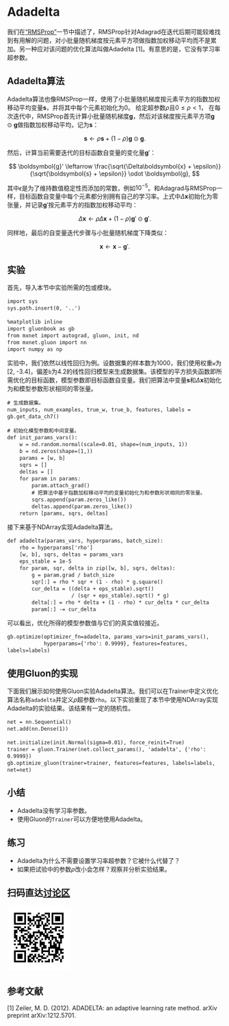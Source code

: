 # Adadelta

我们在[“RMSProp”](rmsprop.md)一节中描述了，RMSProp针对Adagrad在迭代后期可能较难找到有用解的问题，对小批量随机梯度按元素平方项做指数加权移动平均而不是累加。另一种应对该问题的优化算法叫做Adadelta [1]。有意思的是，它没有学习率超参数。


## Adadelta算法

Adadelta算法也像RMSProp一样，使用了小批量随机梯度按元素平方的指数加权移动平均变量$\boldsymbol{s}$，并将其中每个元素初始化为0。
给定超参数$\rho$且$0 \leq \rho < 1$，
在每次迭代中，RMSProp首先计算小批量随机梯度$\boldsymbol{g}$，然后对该梯度按元素平方项$\boldsymbol{g} \odot \boldsymbol{g}$做指数加权移动平均，记为$\boldsymbol{s}$：

$$\boldsymbol{s} \leftarrow \rho \boldsymbol{s} + (1 - \rho) \boldsymbol{g} \odot \boldsymbol{g}. $$

然后，计算当前需要迭代的目标函数自变量的变化量$\boldsymbol{g}'$：

$$ \boldsymbol{g}' \leftarrow \frac{\sqrt{\Delta\boldsymbol{x} + \epsilon}}{\sqrt{\boldsymbol{s} + \epsilon}}   \odot \boldsymbol{g}, $$


其中$\epsilon$是为了维持数值稳定性而添加的常数，例如$10^{-5}$。和Adagrad与RMSProp一样，目标函数自变量中每个元素都分别拥有自己的学习率。上式中$\Delta\boldsymbol{x}$初始化为零张量，并记录$\boldsymbol{g}'$按元素平方的指数加权移动平均：

$$\Delta\boldsymbol{x} \leftarrow \rho \Delta\boldsymbol{x} + (1 - \rho) \boldsymbol{g}' \odot \boldsymbol{g}'. $$

同样地，最后的自变量迭代步骤与小批量随机梯度下降类似：

$$\boldsymbol{x} \leftarrow \boldsymbol{x} - \boldsymbol{g}'. $$

## 实验

首先，导入本节中实验所需的包或模块。

```{.python .input}
import sys
sys.path.insert(0, '..')

%matplotlib inline
import gluonbook as gb
from mxnet import autograd, gluon, init, nd
from mxnet.gluon import nn
import numpy as np
```

实验中，我们依然以线性回归为例。设数据集的样本数为1000，我们使用权重`w`为[2, -3.4]，偏差`b`为4.2的线性回归模型来生成数据集。该模型的平方损失函数即所需优化的目标函数，模型参数即目标函数自变量。我们把算法中变量$\boldsymbol{s}$和$\Delta\boldsymbol{x}$初始化为和模型参数形状相同的零张量。

```{.python .input  n=1}
# 生成数据集。
num_inputs, num_examples, true_w, true_b, features, labels = gb.get_data_ch7()

# 初始化模型参数和中间变量。
def init_params_vars():
    w = nd.random.normal(scale=0.01, shape=(num_inputs, 1))
    b = nd.zeros(shape=(1,))
    params = [w, b]
    sqrs = []
    deltas = []
    for param in params:
        param.attach_grad()
        # 把算法中基于指数加权移动平均的变量初始化为和参数形状相同的零张量。
        sqrs.append(param.zeros_like())
        deltas.append(param.zeros_like())
    return [params, sqrs, deltas]
```

接下来基于NDArray实现Adadelta算法。

```{.python .input}
def adadelta(params_vars, hyperparams, batch_size):
    rho = hyperparams['rho']
    [w, b], sqrs, deltas = params_vars
    eps_stable = 1e-5
    for param, sqr, delta in zip([w, b], sqrs, deltas):
        g = param.grad / batch_size
        sqr[:] = rho * sqr + (1 - rho) * g.square()
        cur_delta = ((delta + eps_stable).sqrt()
                     / (sqr + eps_stable).sqrt() * g)
        delta[:] = rho * delta + (1 - rho) * cur_delta * cur_delta
        param[:] -= cur_delta
```

可以看出，优化所得的模型参数值与它们的真实值较接近。

```{.python .input  n=3}
gb.optimize(optimizer_fn=adadelta, params_vars=init_params_vars(),
            hyperparams={'rho': 0.9999}, features=features, labels=labels)
```

## 使用Gluon的实现

下面我们展示如何使用Gluon实验Adadelta算法。我们可以在Trainer中定义优化算法名称`adadelta`并定义$\rho$超参数`rho`。以下实验重现了本节中使用NDArray实现Adadelta的实验结果。该结果有一定的随机性。

```{.python .input}
net = nn.Sequential()
net.add(nn.Dense(1))

net.initialize(init.Normal(sigma=0.01), force_reinit=True)
trainer = gluon.Trainer(net.collect_params(), 'adadelta', {'rho': 0.9999})
gb.optimize_gluon(trainer=trainer, features=features, labels=labels, net=net)
```

## 小结

* Adadelta没有学习率参数。
* 使用Gluon的`Trainer`可以方便地使用Adadelta。


## 练习

* Adadelta为什么不需要设置学习率超参数？它被什么代替了？
* 如果把试验中的参数$\rho$改小会怎样？观察并分析实验结果。

## 扫码直达[讨论区](https://discuss.gluon.ai/t/topic/2277)

![](../img/qr_adadelta.svg)

## 参考文献

[1] Zeiler, M. D. (2012). ADADELTA: an adaptive learning rate method. arXiv preprint arXiv:1212.5701.
